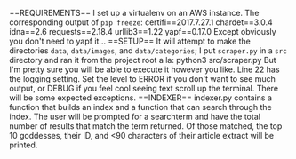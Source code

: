 ==REQUIREMENTS==
I set up a virtualenv on an AWS instance. 
The corresponding output of `pip freeze`:
    certifi==2017.7.27.1
    chardet==3.0.4
    idna==2.6
    requests==2.18.4
    urllib3==1.22
    yapf==0.17.0
Except obviously you don't need to yapf it... 
==SETUP==
It will attempt to make the directories `data`, `data/images`,
and `data/categories`; I put `scraper.py` in a `src` directory
and ran it from the project root a la:
    python3 src/scraper.py
But I'm pretty sure you will be able to execute it however you
like.
Line 22 has the logging setting. Set the level to ERROR if you
don't want to see much output, or DEBUG if you feel cool seeing
text scroll up the terminal. There will be some expected 
exceptions.
==INDEXER==
indexer.py contains a function that builds an index and a function that
can search through the index. The user will be prompted for a searchterm
and have the total number of results that match the term returned.
Of those matched, the top 10 goddesses, their ID, and <90 characters of their
article extract will be printed.
